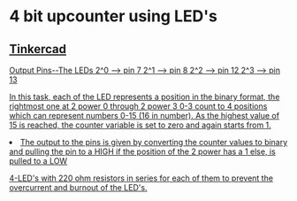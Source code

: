<h1>4 bit upcounter using LED's</h1>
<h2><a href="https://www.tinkercad.com/things/3CNXqCb5jN1-fantabulous-densor-vihelmo?sharecode=-e9sbMOMal6nw-ci2o3XY0Pev8COXlWHON0bgMq-V78">Tinkercad</h2>
    Output Pins--The LEDs 
    2^0 --> pin 7
    2^1 --> pin 8
    2^2 --> pin 12
    2^3 --> pin 13


In this task, each of the LED represents a position in the binary format, the rightmost one at 2 power 0 through 2 power 3
0-3 count to 4 positions which can represent numbers 0-15 (16 in number).
As the highest value of 15 is reached, the counter variable is set to zero and again starts from 1.
<list>
<li>
    The output to the pins is given by converting the counter values to binary and pulling the pin to a HIGH if the position of the 2 power has a 1 else, is pulled to a LOW
</li>
</list>

4-LED's with 220 ohm resistors in series for each of them to prevent the overcurrent and burnout of the LED's.
